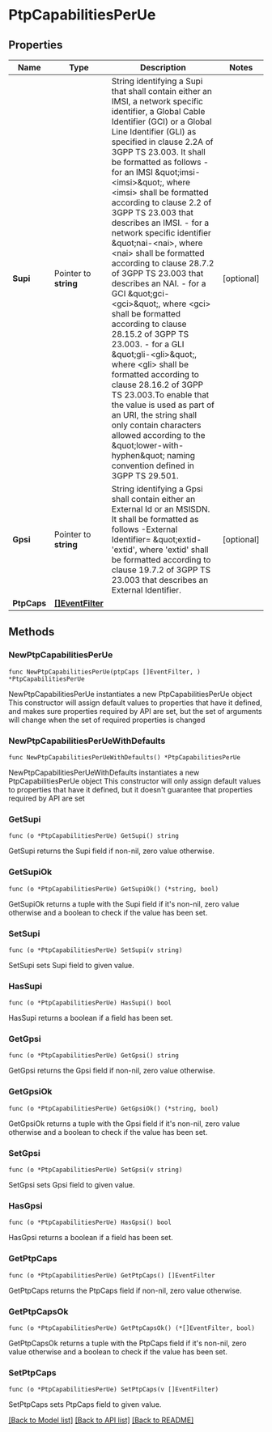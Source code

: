 # PtpCapabilitiesPerUe

## Properties

Name | Type | Description | Notes
------------ | ------------- | ------------- | -------------
**Supi** | Pointer to **string** | String identifying a Supi that shall contain either an IMSI, a network specific identifier, a Global Cable Identifier (GCI) or a Global Line Identifier (GLI) as specified in clause  2.2A of 3GPP TS 23.003. It shall be formatted as follows  - for an IMSI \&quot;imsi-&lt;imsi&gt;\&quot;, where &lt;imsi&gt; shall be formatted according to clause 2.2    of 3GPP TS 23.003 that describes an IMSI.  - for a network specific identifier \&quot;nai-&lt;nai&gt;, where &lt;nai&gt; shall be formatted    according to clause 28.7.2 of 3GPP TS 23.003 that describes an NAI.  - for a GCI \&quot;gci-&lt;gci&gt;\&quot;, where &lt;gci&gt; shall be formatted according to clause 28.15.2    of 3GPP TS 23.003.  - for a GLI \&quot;gli-&lt;gli&gt;\&quot;, where &lt;gli&gt; shall be formatted according to clause 28.16.2 of    3GPP TS 23.003.To enable that the value is used as part of an URI, the string shall    only contain characters allowed according to the \&quot;lower-with-hyphen\&quot; naming convention    defined in 3GPP TS 29.501.  | [optional] 
**Gpsi** | Pointer to **string** | String identifying a Gpsi shall contain either an External Id or an MSISDN.  It shall be formatted as follows -External Identifier&#x3D; \&quot;extid-&#39;extid&#39;, where &#39;extid&#39;  shall be formatted according to clause 19.7.2 of 3GPP TS 23.003 that describes an  External Identifier.   | [optional] 
**PtpCaps** | [**[]EventFilter**](EventFilter.md) |  | 

## Methods

### NewPtpCapabilitiesPerUe

`func NewPtpCapabilitiesPerUe(ptpCaps []EventFilter, ) *PtpCapabilitiesPerUe`

NewPtpCapabilitiesPerUe instantiates a new PtpCapabilitiesPerUe object
This constructor will assign default values to properties that have it defined,
and makes sure properties required by API are set, but the set of arguments
will change when the set of required properties is changed

### NewPtpCapabilitiesPerUeWithDefaults

`func NewPtpCapabilitiesPerUeWithDefaults() *PtpCapabilitiesPerUe`

NewPtpCapabilitiesPerUeWithDefaults instantiates a new PtpCapabilitiesPerUe object
This constructor will only assign default values to properties that have it defined,
but it doesn't guarantee that properties required by API are set

### GetSupi

`func (o *PtpCapabilitiesPerUe) GetSupi() string`

GetSupi returns the Supi field if non-nil, zero value otherwise.

### GetSupiOk

`func (o *PtpCapabilitiesPerUe) GetSupiOk() (*string, bool)`

GetSupiOk returns a tuple with the Supi field if it's non-nil, zero value otherwise
and a boolean to check if the value has been set.

### SetSupi

`func (o *PtpCapabilitiesPerUe) SetSupi(v string)`

SetSupi sets Supi field to given value.

### HasSupi

`func (o *PtpCapabilitiesPerUe) HasSupi() bool`

HasSupi returns a boolean if a field has been set.

### GetGpsi

`func (o *PtpCapabilitiesPerUe) GetGpsi() string`

GetGpsi returns the Gpsi field if non-nil, zero value otherwise.

### GetGpsiOk

`func (o *PtpCapabilitiesPerUe) GetGpsiOk() (*string, bool)`

GetGpsiOk returns a tuple with the Gpsi field if it's non-nil, zero value otherwise
and a boolean to check if the value has been set.

### SetGpsi

`func (o *PtpCapabilitiesPerUe) SetGpsi(v string)`

SetGpsi sets Gpsi field to given value.

### HasGpsi

`func (o *PtpCapabilitiesPerUe) HasGpsi() bool`

HasGpsi returns a boolean if a field has been set.

### GetPtpCaps

`func (o *PtpCapabilitiesPerUe) GetPtpCaps() []EventFilter`

GetPtpCaps returns the PtpCaps field if non-nil, zero value otherwise.

### GetPtpCapsOk

`func (o *PtpCapabilitiesPerUe) GetPtpCapsOk() (*[]EventFilter, bool)`

GetPtpCapsOk returns a tuple with the PtpCaps field if it's non-nil, zero value otherwise
and a boolean to check if the value has been set.

### SetPtpCaps

`func (o *PtpCapabilitiesPerUe) SetPtpCaps(v []EventFilter)`

SetPtpCaps sets PtpCaps field to given value.



[[Back to Model list]](../README.md#documentation-for-models) [[Back to API list]](../README.md#documentation-for-api-endpoints) [[Back to README]](../README.md)



